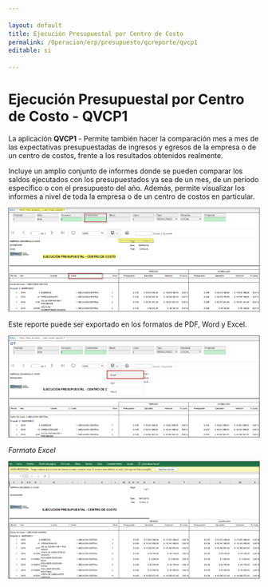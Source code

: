 ```yaml
---

layout: default
title: Ejecución Presupuestal por Centro de Costo
permalink: /Operacion/erp/presupuesto/qcreporte/qvcp1
editable: si

---
```








# Ejecución Presupuestal por Centro de Costo - QVCP1







La aplicación **QVCP1**  - Permite también hacer la comparación mes a mes de las expectativas presupuestadas de ingresos y egresos de la empresa o de un centro de costos, frente a los resultados obtenidos realmente.



Incluye un amplio conjunto de informes donde se pueden comparar los saldos ejecutados con los presupuestados ya sea de un mes, de un periodo específico o con el presupuesto del año. Además, permite visualizar los informes a nivel de toda la empresa o de un centro de costos en particular.  







![](qvcp2.png)







Este reporte puede ser exportado en los formatos de PDF, Word y Excel.  







![](qvcp4.png)







_Formato Excel_







![](qvcp3.png)











